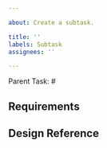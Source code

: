 ```yaml
---

about: Create a subtask.

title: ''
labels: Subtask
assignees: ''

---
```


Parent Task: #

## Requirements

## Design Reference
